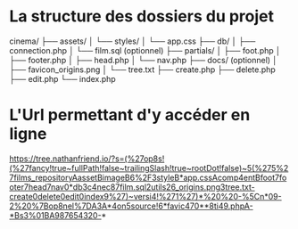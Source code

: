 # La structure des dossiers du projet

cinema/
├── assets/
│   └── styles/
│       └── app.css
├── db/
│   ├── connection.php
│   └── film.sql (optionnel)
├── partials/
│   ├── foot.php
│   ├── footer.php
│   ├── head.php
│   └── nav.php
├── docs/ (optionnel)
│   ├── favicon_origins.png
│   └── tree.txt
├── create.php
├── delete.php
├── edit.php
└── index.php

# L'Url permettant d'y accéder en ligne

https://tree.nathanfriend.io/?s=(%27op8s!(%27fancy!true~fullPath!false~trailingSlash!true~rootDot!false)~5(%275%27films_repositoryAassetBimageB6%2F3styleB*app.cssAcomp4entBfoot7footer7head7nav0*db3c4nec87film.sql2utils26_origins.png3tree.txt-create0delete0edit0index9%27)~versi4!%271%27)*%20%20-%5Cn*09-2%20%7Bop8nel%7DA3A*4on5source!6*favic470**8ti49.phpA-*Bs3%01BA987654320-*